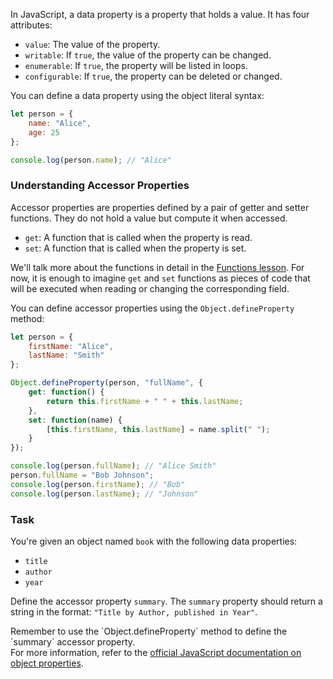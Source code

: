 In JavaScript, a data property is a property that holds a value. It has four attributes:
- `value`: The value of the property.
- `writable`: If `true`, the value of the property can be changed.
- `enumerable`: If `true`, the property will be listed in loops.
- `configurable`: If `true`, the property can be deleted or changed.

You can define a data property using the object literal syntax:

```javascript
let person = {
    name: "Alice",
    age: 25
};

console.log(person.name); // "Alice"
```

### Understanding Accessor Properties
Accessor properties are properties defined by a pair of getter and setter functions. They do not hold a value but compute it when accessed.

- `get`: A function that is called when the property is read.
- `set`: A function that is called when the property is set.

We'll talk more about the functions in detail in the [Functions lesson](course://Functions). 
For now, it is enough to imagine `get` and `set` functions as pieces of code that will be executed when reading or changing the corresponding field.

You can define accessor properties using the `Object.defineProperty` method:

```javascript
let person = {
    firstName: "Alice",
    lastName: "Smith"
};

Object.defineProperty(person, "fullName", {
    get: function() {
        return this.firstName + " " + this.lastName;
    },
    set: function(name) {
        [this.firstName, this.lastName] = name.split(" ");
    }
});

console.log(person.fullName); // "Alice Smith"
person.fullName = "Bob Johnson";
console.log(person.firstName); // "Bob"
console.log(person.lastName); // "Johnson"
```

### Task
You're given an object named `book` with the following data properties:
- `title`
- `author`
- `year`

Define the accessor property `summary`.
The `summary` property should return a string in the format: `"Title by Author, published in Year"`.

<div class="hint" title="Hint for Task">
Remember to use the `Object.defineProperty` method to define the `summary` accessor property.
</div>

<div class="hint" title="Want to know more?">
For more information, refer to the <a href="https://developer.mozilla.org/en-US/docs/Web/JavaScript/Guide/Working_with_Objects#defining_properties">official JavaScript documentation on object properties</a>.
</div>
